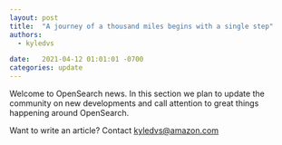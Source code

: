 ```yaml
---
layout: post
title:  "A journey of a thousand miles begins with a single step"
authors: 
  - kyledvs

date:   2021-04-12 01:01:01 -0700
categories: update
---
```


Welcome to OpenSearch news. In this section we plan to update the community on new developments and call attention to great things happening around OpenSearch.

Want to write an article? Contact [kyledvs@amazon.com](mailto:kyledvs@amazon.com)